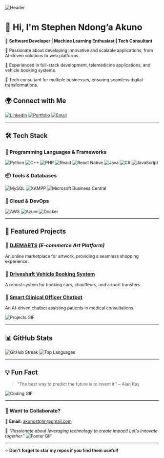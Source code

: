 ![Header](https://media.giphy.com/media/Y4ak9Ki2GZCbJxAnJD/giphy.gif)

# 👋 Hi, I'm Stephen Ndong’a Akuno

🚀 **Software Developer | Machine Learning Enthusiast | Tech Consultant**

🔹 Passionate about developing innovative and scalable applications, from AI-driven solutions to web platforms.

🔹 Experienced in full-stack development, telemedicine applications, and vehicle booking systems.

🔹 Tech consultant for multiple businesses, ensuring seamless digital transformations.

## 🌍 Connect with Me
[![LinkedIn](https://img.shields.io/badge/LinkedIn-Stephen_Akuno-blue?logo=linkedin)](https://linkedin.com/in/stephen-akuno)
[![Portfolio](https://img.shields.io/badge/Portfolio-Website-green?logo=web)](https://mana.co.ke/portfolio?access=zSG1Rp%2BFYg9fewoKqXgokw%3D%3D)
[![Email](https://img.shields.io/badge/Email-akunostphn@gmail.com-red?logo=gmail)](mailto:akunostphn@gmail.com)

---

## 🛠️ Tech Stack

### 🚀 Programming Languages & Frameworks
![Python](https://img.shields.io/badge/Python-3776AB?style=for-the-badge&logo=python&logoColor=white)
![C++](https://img.shields.io/badge/C++-00599C?style=for-the-badge&logo=c%2B%2B&logoColor=white)
![PHP](https://img.shields.io/badge/PHP-777BB4?style=for-the-badge&logo=php&logoColor=white)
![React](https://img.shields.io/badge/React-61DAFB?style=for-the-badge&logo=react&logoColor=black)
![React Native](https://img.shields.io/badge/React_Native-61DAFB?style=for-the-badge&logo=react&logoColor=black)
![Java](https://img.shields.io/badge/Java-007396?style=for-the-badge&logo=java&logoColor=white)
![C#](https://img.shields.io/badge/C%23-239120?style=for-the-badge&logo=c-sharp&logoColor=white)
![JavaScript](https://img.shields.io/badge/JavaScript-F7DF1E?style=for-the-badge&logo=javascript&logoColor=black)

### 📦 Tools & Databases
![MySQL](https://img.shields.io/badge/MySQL-4479A1?style=for-the-badge&logo=mysql&logoColor=white)
![XAMPP](https://img.shields.io/badge/XAMPP-FB7A24?style=for-the-badge&logo=xampp&logoColor=black)
![Microsoft Business Central](https://img.shields.io/badge/Microsoft_Business_Central-00A4EF?style=for-the-badge&logo=microsoft&logoColor=white)

### 🚀 Cloud & DevOps
![AWS](https://img.shields.io/badge/AWS-232F3E?style=for-the-badge&logo=amazon-aws&logoColor=white)
![Azure](https://img.shields.io/badge/Azure-0078D4?style=for-the-badge&logo=microsoft-azure&logoColor=white)
![Docker](https://img.shields.io/badge/Docker-2496ED?style=for-the-badge&logo=docker&logoColor=white)

---

## 🚀 Featured Projects
### 🎨 [DJEMARTS](https://djemarts.us) *(E-commerce Art Platform)*
An online marketplace for artwork, providing a seamless shopping experience.

### 🚗 [Driveshaft Vehicle Booking System](https://driveshaft.com)
A robust system for booking cars, chauffeurs, and airport transfers.

### 🏥 [Smart Clinical Officer Chatbot](https://smartclinician.com)
An AI-driven chatbot assisting patients in medical consultations.

![Projects GIF](https://media.giphy.com/media/RbDKaczqWovIugyJmW/giphy.gif)

---

## 📊 GitHub Stats
![GitHub Streak](https://github-readme-streak-stats.herokuapp.com/?user=NewTechSteve&theme=dark&hide_border=false)
![Top Languages](https://github-readme-stats.vercel.app/api/top-langs/?username=NewTechSteve&layout=compact&theme=dark)

---

## 💡 Fun Fact

> "The best way to predict the future is to invent it." – Alan Kay

![Coding GIF](https://media.giphy.com/media/qgQUggAC3Pfv687qPC/giphy.gif)

---

### 📩 Want to Collaborate?
📧 **Email:** akunostphn@gmail.com

🔹 *"Passionate about leveraging technology to create impact! Let's innovate together."*
![Footer GIF](https://media.giphy.com/media/fAnzw6YK33jMwzp5wp/giphy.gif)

---

⭐ **Don't forget to star my repos if you find them useful!**
